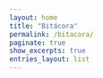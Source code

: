 ```yaml
---
layout: home
title: "Bitácora"
permalink: /bitacora/
paginate: true
show_excerpts: true
entries_layout: list
---
```

